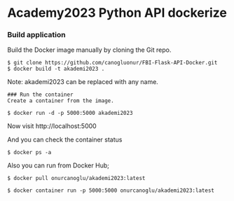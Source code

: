 # Academy2023 Python API dockerize

### Build application
Build the Docker image manually by cloning the Git repo.
```
$ git clone https://github.com/canogluonur/FBI-Flask-API-Docker.git
$ docker build -t akademi2023 .
```
Note: akademi2023 can be replaced with any name.
```
### Run the container
Create a container from the image.
```
```
$ docker run -d -p 5000:5000 akademi2023 
```

Now visit http://localhost:5000

And you can check the container status

```
$ docker ps -a 
```


Also you can run from Docker Hub;
```
$ docker pull onurcanoglu/akademi2023:latest
```
```
$ docker container run -p 5000:5000 onurcanoglu/akademi2023:latest
```
